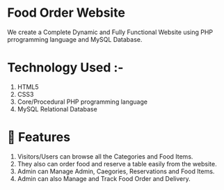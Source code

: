 # Food Order Website
 We create a Complete Dynamic and Fully Functional Website using PHP prrogramming language and MySQL Database.


# Technology Used :-
1. HTML5
2. CSS3
3. Core/Procedural PHP programming language
4. MySQL Relational Database


# 🧰 Features
1. Visitors/Users can browse all the Categories and Food Items. 
2. They also can order food and reserve a table easily from the website.
3. Admin can Manage Admin, Caegories, Reservations and Food Items.
4. Admin can also Manage and Track Food Order and Delivery.
